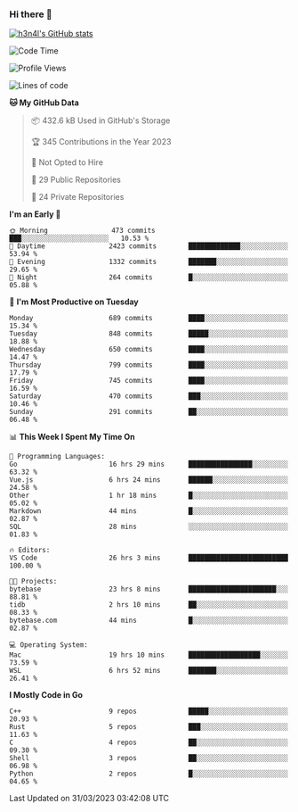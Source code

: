 ### Hi there 👋

[![h3n4l's GitHub stats](https://github-readme-stats.vercel.app/api?username=h3n4l&count_private=true&show_icons=true&theme=radical)](https://github.com/h3n4l/github-readme-stats)

<!--START_SECTION:waka-->
![Code Time](http://img.shields.io/badge/Code%20Time-1%2C091%20hrs%2028%20mins-blue)

![Profile Views](http://img.shields.io/badge/Profile%20Views-0-blue)

![Lines of code](https://img.shields.io/badge/From%20Hello%20World%20I%27ve%20Written-2.7%20million%20lines%20of%20code-blue)

**🐱 My GitHub Data** 

> 📦 432.6 kB Used in GitHub's Storage 
 > 
> 🏆 345 Contributions in the Year 2023
 > 
> 🚫 Not Opted to Hire
 > 
> 📜 29 Public Repositories 
 > 
> 🔑 24 Private Repositories 
 > 
**I'm an Early 🐤** 

```text
🌞 Morning                473 commits         ███░░░░░░░░░░░░░░░░░░░░░░   10.53 % 
🌆 Daytime                2423 commits        █████████████░░░░░░░░░░░░   53.94 % 
🌃 Evening                1332 commits        ███████░░░░░░░░░░░░░░░░░░   29.65 % 
🌙 Night                  264 commits         █░░░░░░░░░░░░░░░░░░░░░░░░   05.88 % 
```
📅 **I'm Most Productive on Tuesday** 

```text
Monday                   689 commits         ████░░░░░░░░░░░░░░░░░░░░░   15.34 % 
Tuesday                  848 commits         █████░░░░░░░░░░░░░░░░░░░░   18.88 % 
Wednesday                650 commits         ████░░░░░░░░░░░░░░░░░░░░░   14.47 % 
Thursday                 799 commits         ████░░░░░░░░░░░░░░░░░░░░░   17.79 % 
Friday                   745 commits         ████░░░░░░░░░░░░░░░░░░░░░   16.59 % 
Saturday                 470 commits         ███░░░░░░░░░░░░░░░░░░░░░░   10.46 % 
Sunday                   291 commits         ██░░░░░░░░░░░░░░░░░░░░░░░   06.48 % 
```


📊 **This Week I Spent My Time On** 

```text
💬 Programming Languages: 
Go                       16 hrs 29 mins      ████████████████░░░░░░░░░   63.32 % 
Vue.js                   6 hrs 24 mins       ██████░░░░░░░░░░░░░░░░░░░   24.58 % 
Other                    1 hr 18 mins        █░░░░░░░░░░░░░░░░░░░░░░░░   05.02 % 
Markdown                 44 mins             █░░░░░░░░░░░░░░░░░░░░░░░░   02.87 % 
SQL                      28 mins             ░░░░░░░░░░░░░░░░░░░░░░░░░   01.83 % 

🔥 Editors: 
VS Code                  26 hrs 3 mins       █████████████████████████   100.00 % 

🐱‍💻 Projects: 
bytebase                 23 hrs 8 mins       ██████████████████████░░░   88.81 % 
tidb                     2 hrs 10 mins       ██░░░░░░░░░░░░░░░░░░░░░░░   08.33 % 
bytebase.com             44 mins             █░░░░░░░░░░░░░░░░░░░░░░░░   02.87 % 

💻 Operating System: 
Mac                      19 hrs 10 mins      ██████████████████░░░░░░░   73.59 % 
WSL                      6 hrs 52 mins       ███████░░░░░░░░░░░░░░░░░░   26.41 % 
```

**I Mostly Code in Go** 

```text
C++                      9 repos             █████░░░░░░░░░░░░░░░░░░░░   20.93 % 
Rust                     5 repos             ███░░░░░░░░░░░░░░░░░░░░░░   11.63 % 
C                        4 repos             ██░░░░░░░░░░░░░░░░░░░░░░░   09.30 % 
Shell                    3 repos             ██░░░░░░░░░░░░░░░░░░░░░░░   06.98 % 
Python                   2 repos             █░░░░░░░░░░░░░░░░░░░░░░░░   04.65 % 
```




 Last Updated on 31/03/2023 03:42:08 UTC
<!--END_SECTION:waka-->

